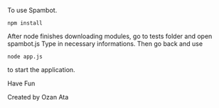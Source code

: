 To use Spambot.

	npm install

After node finishes downloading modules, go to tests folder and open spambot.js
Type in necessary informations. Then go back and use
	
	node app.js

to start the application.

Have Fun

Created by Ozan Ata